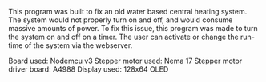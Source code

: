 This program was built to fix an old water based central heating system.
The system would not properly turn on and off, and would consume massive amounts of power.
To fix this issue, this program was made to turn the system on and off on a timer.
The user can activate or change the run-time of the system via the webserver.

Board used: Nodemcu v3
Stepper motor used: Nema 17
Stepper motor driver board: A4988
Display used: 128x64 OLED
